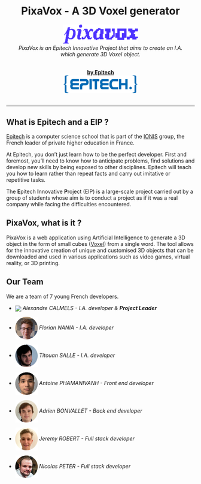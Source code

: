 <h1 align="center">PixaVox - A 3D Voxel generator</h1>

<p align="center">
  <img src="https://github.com/PixaVox/.github/blob/main/assets/images/logos/pixavox/pixavox.svg" alt="pixavox-logo"
    width="200px" height="auto" />
  <br>
  <i>PixaVox is an Epitech Innovative Project that aims to create an I.A.
    <br> which generate 3D Voxel object. </i>
  <br>
  <br>
</p>

<p align="center">
  <a href="https://international.epitech.eu/"><strong>by Epitech</strong></a>
  <br>
  <img src="https://github.com/PixaVox/.github/blob/main/assets/images/logos/epitech/epitech.png" alt="epitech-logo"
    width="200px" height="auto" />
  <br>
  <br>
</p>

<hr>

## What is Epitech and a EIP ?

[Epitech](https://international.epitech.eu/) is a computer science school
that is part of the
[IONIS](https://international.epitech.eu/ionis-education-group/) group,
the French leader of private higher education in France.

At Epitech, you don’t just learn how to be the perfect developer.
First and foremost, you’ll need to know how to anticipate problems,
find solutions and develop new skills by being exposed to other disciplines.
Epitech will teach you how to learn rather than repeat facts and carry out imitative
or repetitive tasks.

The **E**pitech **I**nnovative **P**roject (EIP) is a large-scale project
carried out by a group of students whose aim is to conduct a project as if it
was a real company while facing the difficulties encountered.

## PixaVox, what is it ?

PixaVox is a web application using Artificial Intelligence to generate a
3D object in the form of small cubes
([Voxel](https://en.wikipedia.org/wiki/Voxel)) from a single word.
The tool allows for the innovative creation of unique and customised 3D objects
that can be downloaded and used in various applications such as video games,
virtual reality, or 3D printing.

## Our Team

We are a team of 7 young French developers.

<p>
  <ul>
    <li>
      <img src="https://github.com/PixaVox/.github/blob/main/assets/images/contributors/AlexandreCALMELS.png" width="60px" align="center" />
      <i>Alexandre CALMELS - I.A. developer & <strong>Project Leader</strong></i>
      <p></p>
    </li>
    <li>
      <img src="https://github.com/PixaVox/.github/blob/main/assets/images/contributors/FlorianNANIA.png" width="60px" align="center" />
      <i>Florian NANIA - I.A. developer</i>
      <p></p>
    </li>
    <li>
      <img src="https://github.com/PixaVox/.github/blob/main/assets/images/contributors/TitouanSALLE.png" width="60px" align="center" />
      <i>Titouan SALLE - I.A. developer</i>
      <p></p>
    </li>
    <li>
      <img src="https://github.com/PixaVox/.github/blob/main/assets/images/contributors/AntoinePHAMANIVANH.png" width="60px" align="center" />
      <i>Antoine PHAMANIVANH - Front end developer</i>
      <p></p>
    </li>
    <li>
      <img src="https://github.com/PixaVox/.github/blob/main/assets/images/contributors/AdrienBONVALLET.png" width="60px" align="center" />
      <i>Adrien BONVALLET - Back end developer</i>
      <p></p>
    </li>
    <li>
      <img src="https://github.com/PixaVox/.github/blob/main/assets/images/contributors/JeremyROBERT.png" width="60px" align="center" />
      <i>Jeremy ROBERT - Full stack developer</i>
      <p></p>
    </li>
    <li>
      <img src="https://github.com/PixaVox/.github/blob/main/assets/images/contributors/NicolasPETER.png" width="60px" align="center" />
      <i>Nicolas PETER - Full stack developer</i>
      <p></p>
    </li>
  </ul>
</p>
